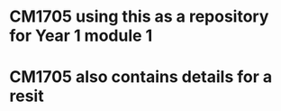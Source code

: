 # CM1705 using this as a repository for Year 1 module 1 

# CM1705 also contains details for a resit
